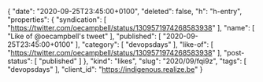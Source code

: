 {
  "date": "2020-09-25T23:45:00+0100",
  "deleted": false,
  "h": "h-entry",
  "properties": {
    "syndication": [
      "https://twitter.com/oecampbell/status/1309571974268583938"
    ],
    "name": [
      "Like of @oecampbell's tweet"
    ],
    "published": [
      "2020-09-25T23:45:00+0100"
    ],
    "category": [
      "devopsdays"
    ],
    "like-of": [
      "https://twitter.com/oecampbell/status/1309571974268583938"
    ],
    "post-status": [
      "published"
    ]
  },
  "kind": "likes",
  "slug": "2020/09/fqi9z",
  "tags": [
    "devopsdays"
  ],
  "client_id": "https://indigenous.realize.be"
}

